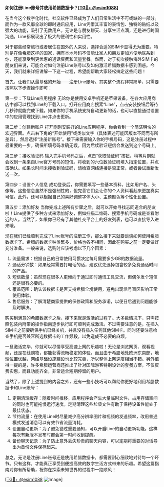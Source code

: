 **如何注册Line账号并使用希腊数据卡？[[TG💪+ @esim1088](https://t.me/s/esim1088)]**

在当今这个数字化时代，社交软件已经成为了人们日常生活中不可或缺的一部分。而作为一款风靡全球的即时通讯应用，Line凭借其丰富的表情包、独特的贴纸以及强大的功能，吸引了无数用户。无论是与朋友聊天、分享生活点滴，还是进行跨国沟通，Line都展现出了极大的便利性和实用性。

对于那些经常旅行或者居住在国外的人来说，选择合适的SIM卡显得尤为重要。特别是在像希腊这样的国家，拥有本地号码不仅能让家人和朋友更加方便地联系到你，还能享受到更优惠的通话资费和流量套餐。然而，对于初次接触海外SIM卡的朋友们来说，可能会对如何注册Line账号以及如何激活希腊数据卡感到困惑。今天，我们就来详细讲解一下这一过程，希望能帮助大家轻松搞定这些问题！

首先，让我们从最基础的开始——注册Line账号。其实整个流程非常简单，只需要按照以下步骤操作即可：

第一步：下载Line应用程序
无论你是使用安卓手机还是苹果设备，在各大应用商店中都可以找到Line的下载入口。打开应用商店搜索“Line”，点击安装按钮后等待几秒钟就能完成下载。如果你的手机系统支持自动更新的话，也可以直接通过设置中的应用管理找到Line并点击更新。

第二步：创建新账户
打开刚刚安装好的Line应用程序，你会看到一个简洁明快的欢迎界面。点击右下角的“开始使用”或类似文字（具体表述可能因版本不同而有所差异），然后选择“注册新账号”。接下来需要输入你的手机号码，这是注册过程中最重要的一步。确保所填号码准确无误，因为后续验证短信会发送到这个号码上。

第三步：接收验证码
输入完手机号码之后，点击“获取验证码”按钮，稍等片刻就会收到一条来自Line官方号码的短信。将收到的六位数验证码填入指定位置，并点击确认。如果长时间未接收到验证码，请检查网络连接是否正常，或者尝试重新发送一次。

第四步：设置个人信息
成功登录后，你需要填写一些基本资料，比如用户名、头像等。这些信息虽然不是强制性的，但完善它们会让你的个人资料看起来更加真实可信。此外，还可以根据自己的喜好调整字体大小、主题颜色等个性化设置。

第五步：添加好友
当你完成上述所有步骤之后，就可以开始寻找志同道合的朋友啦！Line提供了多种方式来添加好友，例如扫描二维码、搜索手机号码或是查看附近的人。当然了，如果你已经有了其他社交平台上的好友列表，也可以直接导入进来哦。

现在我们已经顺利完成了Line账号的注册工作，那么接下来就要谈谈如何使用希腊数据卡了。希腊的数据卡种类繁多，价格也各不相同，因此在购买之前一定要做好充分准备。一般来说，选购时应该考虑以下几个因素：

1. 流量需求：根据自己的日常使用习惯决定每月需要多少GB的数据流量。
2. 通话分钟数：如果经常需要打电话的话，建议优先选择包含较多免费通话时间的产品。
3. 短信数量：虽然现在很多人更倾向于通过即时通讯工具交流，但偶尔发个短信还是很有必要的。
4. 覆盖范围：确认该数据卡是否支持希腊全境使用，避免出现信号盲区影响正常使用体验。
5. 售后服务：了解清楚商家提供的保修政策和服务承诺，以便日后遇到问题能够及时解决。

购买到满意的希腊数据卡之后，接下来就是激活的过程了。大多数情况下，只需按照包装内附带的操作指南逐步执行即可顺利完成激活。不过需要注意的是，在插入SIM卡之前要确保手机已经关机，并且没有插入任何其他SIM卡。同时还要注意检查手机是否兼容所选数据卡的工作频段，以免造成不必要的麻烦。

一旦激活完毕，你就可以尽情享受高速上网的乐趣啦！无论是浏览网页、观看视频，还是在线购物，都能获得流畅稳定的体验。而且由于希腊地处欧洲东南部，地理位置优越，网络基础设施建设也比较完善，所以整体上网速度相当不错。另外值得一提的是，许多希腊运营商还推出了针对国际游客特别设计的套餐方案，不仅资费实惠，而且功能齐全，非常适合短期停留的用户。

当然了，除了上述提到的内容之外，还有一些小技巧可以帮助你更好地利用希腊数据卡和Line账号：

1. 定期清理缓存：随着时间推移，应用程序会产生大量临时文件，占用存储空间的同时也可能拖慢运行速度。定期清理这些垃圾文件有助于保持设备性能处于最佳状态。
2. 节约流量：在使用Line时尽量减少高分辨率图片和视频的发送频率，改用普通模式发送消息可以有效节省流量消耗。
3. 设置自动更新：为了避免错过重要通知，可以开启Line的自动更新功能，这样每次有新版本发布时都会第一时间收到提醒。
4. 备份聊天记录：为了防止意外丢失珍贵的聊天内容，可以定期将重要的对话导出为备份文件保存起来。

总之，无论是注册Line账号还是使用希腊数据卡，都需要耐心细致地对待每一个环节。只有这样，才能真正享受到便捷高效的数字生活方式带来的乐趣。希望这篇指南对你有所帮助，祝你在探索未知世界的过程中一路顺风！

[[TG💪+ @esim1088](https://t.me/s/esim1088) ![Image](https://i.postimg.cc/4NQfJmqS/Snipaste-2025-05-13-00-14-12.png)]